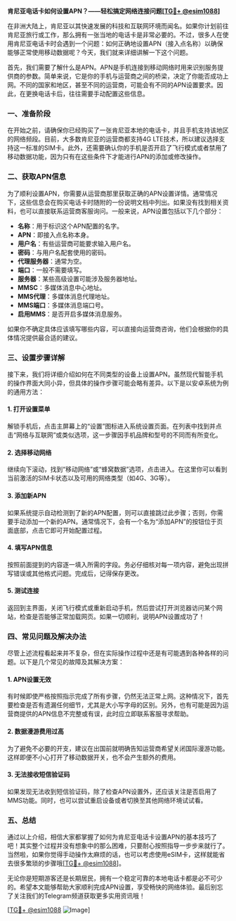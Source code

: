 **肯尼亚电话卡如何设置APN？——轻松搞定网络连接问题[[TG💪+ @esim1088](https://t.me/s/esim1088)]**

在非洲大陆上，肯尼亚以其快速发展的科技和互联网环境而闻名。如果你计划前往肯尼亚旅行或工作，那么拥有一张当地的电话卡是非常必要的。不过，很多人在使用肯尼亚电话卡时会遇到一个问题：如何正确地设置APN（接入点名称）以确保能够正常使用移动数据呢？今天，我们就来详细讲解一下这个问题。

首先，我们需要了解什么是APN。APN是手机连接到移动网络时用来识别服务提供商的参数。简单来说，它是你的手机与运营商之间的桥梁，决定了你能否成功上网。不同的国家和地区，甚至不同的运营商，可能会有不同的APN设置要求。因此，在更换电话卡后，往往需要手动配置这些信息。

### 一、准备阶段

在开始之前，请确保你已经购买了一张肯尼亚本地的电话卡，并且手机支持该地区的网络频段。目前，大多数肯尼亚的运营商都支持4G LTE技术，所以建议选择支持这一标准的SIM卡。此外，还需要确认你的手机是否开启了飞行模式或者禁用了移动数据功能，因为只有在这些条件下才能进行APN的添加或修改操作。

### 二、获取APN信息

为了顺利设置APN，你需要从运营商那里获取正确的APN设置详情。通常情况下，这些信息会在购买电话卡时随附的一份说明文档中列出。如果没有找到相关资料，也可以直接联系运营商客服询问。一般来说，APN设置包括以下几个部分：

- **名称**：用于标识这个APN配置的名字。
- **APN**：即接入点名称本身。
- **用户名**：有些运营商可能要求输入用户名。
- **密码**：与用户名配套使用的密码。
- **代理服务器**：通常为空。
- **端口**：一般不需要填写。
- **服务器**：某些高级设置可能涉及服务器地址。
- **MMSC**：多媒体消息中心地址。
- **MMS代理**：多媒体消息代理地址。
- **MMS端口**：多媒体消息端口号。
- **启用MMS**：是否开启多媒体消息服务。

如果你不确定具体应该填写哪些内容，可以直接向运营商咨询，他们会根据你的具体情况提供最合适的建议。

### 三、设置步骤详解

接下来，我们将详细介绍如何在不同类型的设备上设置APN。虽然现代智能手机的操作界面大同小异，但具体的操作步骤可能会略有差异。以下是以安卓系统为例的通用方法：

#### 1. 打开设置菜单

解锁手机后，点击主屏幕上的“设置”图标进入系统设置页面。在列表中找到并点击“网络与互联网”或类似选项，这一步骤因手机品牌和型号的不同而有所变化。

#### 2. 选择移动网络

继续向下滚动，找到“移动网络”或“蜂窝数据”选项，点击进入。在这里你可以看到当前激活的SIM卡状态以及可用的网络类型（如4G、3G等）。

#### 3. 添加新APN

如果系统提示自动检测到了新的APN配置，则可以直接跳过此步骤；否则，你需要手动添加一个新的APN。通常情况下，会有一个名为“添加APN”的按钮位于页面底部，点击它即可开始配置过程。

#### 4. 填写APN信息

按照前面提到的内容逐一填入所需的字段。务必仔细核对每一项内容，避免出现拼写错误或其他格式问题。完成后，记得保存更改。

#### 5. 测试连接

返回到主界面，关闭飞行模式或重新启动手机，然后尝试打开浏览器访问某个网站，检查是否能够正常加载网页。如果一切顺利，说明APN设置成功了！

### 四、常见问题及解决办法

尽管上述流程看起来并不复杂，但在实际操作过程中还是有可能遇到各种各样的问题。以下是几个常见的故障及其解决方案：

#### 1. APN设置无效

有时候即使严格按照指示完成了所有步骤，仍然无法正常上网。这种情况下，首先要检查是否有遗漏任何细节，尤其是大小写字母的区别。另外，也有可能是因为运营商提供的APN信息不完整或有误，此时应立即联系客服寻求帮助。

#### 2. 数据漫游费用过高

为了避免不必要的开支，建议在出国前就明确告知运营商希望关闭国际漫游功能。这样即便不小心打开了移动数据开关，也不会产生额外的费用。

#### 3. 无法接收短信验证码

如果发现无法收到短信验证码，除了检查APN设置外，还应该关注是否启用了MMS功能。同时，也可以尝试重启设备或者切换至其他网络环境试试看。

### 五、总结

通过以上介绍，相信大家都掌握了如何为肯尼亚电话卡设置APN的基本技巧了吧！其实整个过程并没有想象中的那么困难，只要耐心按照指导一步步来就行了。当然啦，如果你觉得手动操作太麻烦的话，也可以考虑使用eSIM卡，这样就能省去很多繁琐的步骤哦[[TG💪+ @esim1088](https://t.me/s/esim1088)]。

无论你是短期游客还是长期居民，拥有一个稳定可靠的本地电话卡都是必不可少的。希望本文能够帮助大家顺利完成APN设置，享受畅快的网络体验。最后别忘了关注我们的Telegram频道获取更多实用资讯哦！

[[TG💪+ @esim1088](https://t.me/s/esim1088) ![Image](https://i.postimg.cc/4NQfJmqS/Snipaste-2025-05-13-00-14-12.png)]